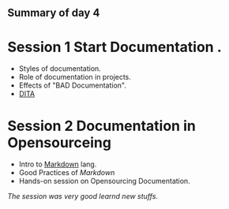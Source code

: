 ## Summary of day 4

# Session 1 Start Documentation .
<ul>
  <li>Styles of documentation.</li>
  <li>Role of documentation in projects.</li>
  <li>Effects of "BAD Documentation". </li>
  <li><a href="https://www.dita-ot.org/dev/">DITA</a></li>
</ul>

# Session 2 Documentation in Opensourceing
<ul>
  <li>Intro to <a href="https://www.markdownguide.org/getting-started/">Markdown</a> lang.</li>
  <li>Good Practices of <em>Markdown</em></li>
  <li>Hands-on session on Opensourcing Documentation.</li>
</ul>

<em>The session was very good learnd new stuffs.</em>
